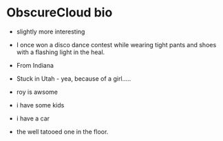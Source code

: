 # ObscureCloud bio

- slightly more interesting
- I once won a disco dance contest while wearing tight pants and shoes with a flashing light in the heal.

- From Indiana
- Stuck in Utah - yea, because of a girl.....
- roy is awsome
- i have some kids
- i have a car
- the well tatooed one in the floor.
